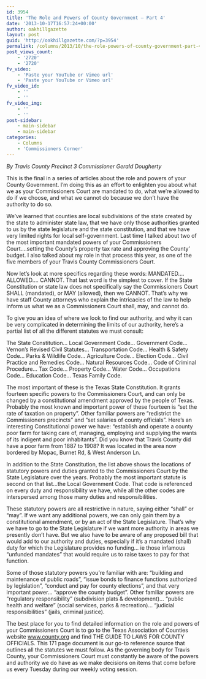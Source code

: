 ```yaml
---
id: 3954
title: 'The Role and Powers of County Government – Part 4'
date: '2013-10-17T16:57:24+00:00'
author: oakhillgazette
layout: post
guid: 'http://oakhillgazette.com/?p=3954'
permalink: /columns/2013/10/the-role-powers-of-county-government-part-4/
post_views_count:
    - '2720'
    - '2720'
fv_video:
    - 'Paste your YouTube or Vimeo url'
    - 'Paste your YouTube or Vimeo url'
fv_video_id:
    - ''
    - ''
fv_video_img:
    - ''
    - ''
post-sidebar:
    - main-sidebar
    - main-sidebar
categories:
    - Columns
    - 'Commissioners Corner'
---
```


*By Travis County Precinct 3 Commissioner Gerald Dougherty*

This is the final in a series of articles about the role and powers of your County Government. I’m doing this as an effort to enlighten you about what we as your Commissioners Court are mandated to do, what we’re allowed to do if we choose, and what we cannot do because we don’t have the authority to do so.

We’ve learned that counties are local subdivisions of the state created by the state to administer state law, that we have only those authorities granted to us by the state legislature and the state constitution, and that we have very limited rights for local self-government. Last time I talked about two of the most important mandated powers of your Commissioners Court….setting the County’s property tax rate and approving the County’ budget. I also talked about my role in that process this year, as one of the five members of your Travis County Commissioners Court.

Now let’s look at more specifics regarding these words: MANDATED…. ALLOWED…. CANNOT. That last word is the simplest to cover. If the State Constitution or state law does not specifically say the Commissioners Court SHALL (mandated), or MAY (allowed), then we CANNOT. That’s why we have staff County attorneys who explain the intricacies of the law to help inform us what we as a Commissioners Court shall, may, and cannot do.

To give you an idea of where we look to find our authority, and why it can be very complicated in determining the limits of our authority, here’s a partial list of all the different statutes we must consult:

The State Constitution… Local Government Code… Government Code… Vernon’s Revised Civil Statutes… Transportation Code… Health &amp; Safety Code… Parks &amp; Wildlife Code… Agriculture Code… Election Code… Civil Practice and Remedies Code… Natural Resources Code… Code of Criminal Procedure… Tax Code… Property Code… Water Code… Occupations Code… Education Code… Texas Family Code.

The most important of these is the Texas State Constitution. It grants fourteen specific powers to the Commissioners Court, and can only be changed by a constitutional amendment approved by the people of Texas. Probably the most known and important power of these fourteen is “set the rate of taxation on property”. Other familiar powers are “redistrict the Commissioners precincts” and “set salaries of county officials”. Here’s an interesting Constitutional power we have: “establish and operate a county poor farm for taking care of, managing, employing and supplying the wants of its indigent and poor inhabitants”. Did you know that Travis County did have a poor farm from 1887 to 1908? It was located in the area now bordered by Mopac, Burnet Rd, &amp; West Anderson Ln.

In addition to the State Constitution, the list above shows the locations of statutory powers and duties granted to the Commissioners Court by the State Legislature over the years. Probably the most important statute is second on that list…the Local Government Code. That code is referenced on every duty and responsibility we have, while all the other codes are interspersed among those many duties and responsibilities.

These statutory powers are all restrictive in nature, saying either “shall” or “may”. If we want any additional powers, we can only gain them by a constitutional amendment, or by an act of the State Legislature. That’s why we have to go to the State Legislature if we want more authority in areas we presently don’t have. But we also have to be aware of any proposed bill that would add to our authority and duties, especially if it’s a mandated (shall) duty for which the Legislature provides no funding… ie those infamous “unfunded mandates” that would require us to raise taxes to pay for that function.

Some of those statutory powers you’re familiar with are: “building and maintenance of public roads”, “issue bonds to finance functions authorized by legislation”, “conduct and pay for county elections”, and that very important power… “approve the county budget”. Other familiar powers are “regulatory responsibility” (subdivision plats &amp; development)… “public health and welfare” (social services, parks &amp; recreation)… “judicial responsibilities” (jails, criminal justice).

The best place for you to find detailed information on the role and powers of your Commissioners Court is to go to the Texas Association of Counties website www.county.org and find THE GUIDE TO LAWS FOR COUNTY OFFICIALS. This 171 page document is our go-to reference source that outlines all the statutes we must follow. As the governing body for Travis County, your Commissioners Court must constantly be aware of the powers and authority we do have as we make decisions on items that come before us every Tuesday during our weekly voting session.